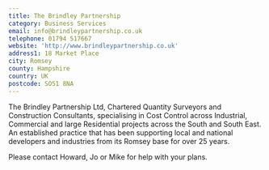 ```yaml
---
title: The Brindley Partnership
category: Business Services
email: info@brindleypartnership.co.uk
telephone: 01794 517667
website: 'http://www.brindleypartnership.co.uk'
address1: 18 Market Place
city: Romsey
county: Hampshire
country: UK
postcode: SO51 8NA
---
```

The Brindley Partnership Ltd, Chartered Quantity Surveyors and Construction Consultants, specialising in Cost Control across Industrial, Commercial and large Residential projects across the South and South East. An established practice that has been supporting local and national developers and industries from its Romsey base for over 25 years.

Please contact Howard, Jo or Mike for help with your plans.

